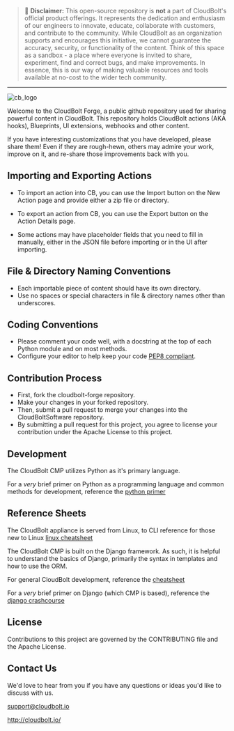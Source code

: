 > :pushpin:  **Disclaimer:** This open-source repository is **not** a part of CloudBolt's official product offerings. 
It represents the dedication and enthusiasm of our engineers to innovate, educate, 
collaborate with customers, and contribute to the community. 
While CloudBolt as an organization supports and encourages this initiative, we cannot guarantee the accuracy, 
security, or functionality of the content. Think of this space as a sandbox - a place where everyone is invited to share, experiment, find and correct bugs, and make improvements. 
In essence, this is our way of making valuable resources and tools available at no-cost to the wider tech community.
---  


![cb_logo](https://user-images.githubusercontent.com/1979246/178788740-95e6ec2f-c632-4486-890a-0971bd745f80.png)

Welcome to the CloudBolt Forge, a public github repository used for sharing powerful content in CloudBolt.  This repository holds CloudBolt actions (AKA hooks), Blueprints, UI extensions, webhooks and other content.

If you have interesting customizations that you have developed, please share them! Even if they are rough-hewn, others may admire your work, improve on it, and re-share those improvements back with you.

## Importing and Exporting Actions

 * To import an action into CB, you can use the Import button on the New Action page and provide either a zip file or directory.
 * To export an action from CB, you can use the Export button on the Action Details page.

 * Some actions may have placeholder fields that you need to fill in manually, either in the JSON file before importing or in the UI after importing.

## File & Directory Naming Conventions
 * Each importable piece of content should have its own directory.
 * Use no spaces or special characters in file & directory names other than underscores.

## Coding Conventions
 * Please comment your code well, with a docstring at the top of each Python module and on most methods.
 * Configure your editor to help keep your code [PEP8 compliant](https://www.python.org/dev/peps/pep-0008/).

## Contribution Process
 * First, fork the cloudbolt-forge repository.
 * Make your changes in your forked repository.
 * Then, submit a pull request to merge your changes into the CloudBoltSoftware repository.
 * By submitting a pull request for this project, you agree to license your contribution under the Apache License to this project.

## Development
The CloudBolt CMP utilizes Python as it's primary language.   

For a _very_ brief primer on Python as a programming language and common methods for development, reference the [python primer](docs/python_primer.md)
## Reference Sheets

The CloudBolt appliance is served from Linux, to CLI reference for those new to Linux [linux cheatsheet](docs/linux_cheatsheet.md)

The CloudBolt CMP is built on the Django framework. As such, it is helpful to understand the basics of Django, primarily the syntax in templates and how to use the ORM.

For general CloudBolt development, reference the [cheatsheet](docs/cheatsheet.md)

For a _very_ brief primer on Django (which CMP is based), reference the [django crashcourse](docs/django_crashcourse.md)


## License
Contributions to this project are governed by the CONTRIBUTING file and the Apache License.

## Contact Us
We'd love to hear from you if you have any questions or ideas you'd like to discuss with us.

support@cloudbolt.io

http://cloudbolt.io/
